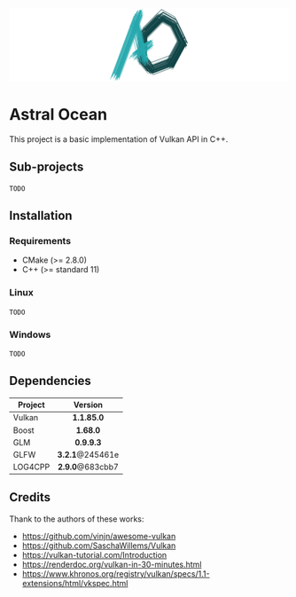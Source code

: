![Project logo](https://raw.githubusercontent.com/Thurstag/astral-ocean/res/images/logo/logo(banner).png)

# Astral Ocean
This project is a basic implementation of Vulkan API in C++.

## Sub-projects

```
TODO
```

## Installation

### Requirements

* CMake (>= 2.8.0)
* C++ (>= standard 11)

### Linux

```
TODO
```

### Windows

```
TODO
```

## Dependencies

| Project       | Version           |
| ------------- |:-----------------:|
| Vulkan        | **1.1.85.0**      |
| Boost         | **1.68.0**        |
| GLM           | **0.9.9.3**       |
| GLFW          | **3.2.1**@245461e |
| LOG4CPP       | **2.9.0**@683cbb7 |

## Credits

Thank to the authors of these works:

* https://github.com/vinjn/awesome-vulkan
* https://github.com/SaschaWillems/Vulkan
* https://vulkan-tutorial.com/Introduction
* https://renderdoc.org/vulkan-in-30-minutes.html
* https://www.khronos.org/registry/vulkan/specs/1.1-extensions/html/vkspec.html
